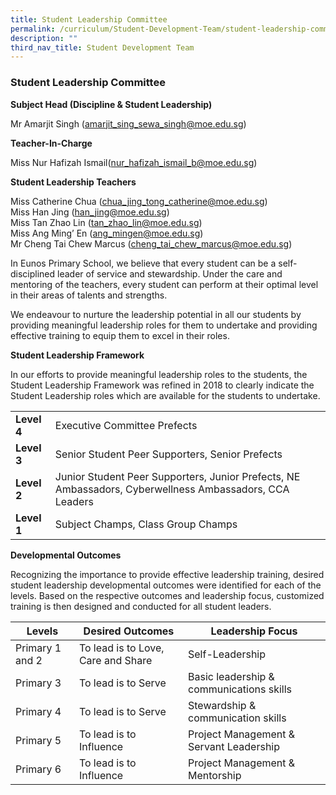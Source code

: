 ```yaml
---
title: Student Leadership Committee
permalink: /curriculum/Student-Development-Team/student-leadership-committee/
description: ""
third_nav_title: Student Development Team
---
```

### Student Leadership Committee

**Subject Head (Discipline & Student Leadership)**

Mr Amarjit Singh ([amarjit\_sing\_sewa\_singh@moe.edu.sg](mailto:amarjit_sing_sewa_singh@moe.edu.sg))

**Teacher-In-Charge**

Miss Nur Hafizah Ismail([nur\_hafizah\_ismail\_b@moe.edu.sg](mailto:%20nur_hafizah_ismail_b@moe.edu.sg))

**Student Leadership Teachers**

Miss Catherine Chua ([chua\_jing\_tong\_catherine@moe.edu.sg](mailto:%20chua_jing_tong_catherine@moe.edu.sg))  
Miss Han Jing ([han\_jing@moe.edu.sg](mailto:%20han_jing@moe.edu.sg))  
Miss Tan Zhao Lin ([tan\_zhao\_lin@moe.edu.sg](mailto:%20tan_zhao_lin@moe.edu.sg))  
Miss Ang Ming’ En ([ang\_mingen@moe.edu.sg](mailto:%20ang_mingen@moe.edu.sg))  
Mr Cheng Tai Chew Marcus ([cheng\_tai\_chew\_marcus@moe.edu.sg](mailto:%20cheng_tai_chew_marcus@moe.edu.sg))

In Eunos Primary School, we believe that every student can be a self-disciplined leader of service and stewardship. Under the care and mentoring of the teachers, every student can perform at their optimal level in their areas of talents and strengths.

We endeavour to nurture the leadership potential in all our students by providing meaningful leadership roles for them to undertake and providing effective training to equip them to excel in their roles.

**Student Leadership Framework**

In our efforts to provide meaningful leadership roles to the students, the Student Leadership Framework was refined in 2018 to clearly indicate the Student Leadership roles which are available for the students to undertake.

|  |  |
|---|---|
| **Level 4** | Executive Committee Prefects |
| **Level 3** | Senior Student Peer Supporters, Senior Prefects |
| **Level 2** | Junior Student Peer Supporters, Junior Prefects, NE Ambassadors, Cyberwellness Ambassadors, CCA Leaders |
| **Level 1** | Subject Champs, Class Group Champs |

**Developmental Outcomes**

Recognizing the importance to provide effective leadership training, desired student leadership developmental outcomes were identified for each of the levels. Based on the respective outcomes and leadership focus, customized training is then designed and conducted for all student leaders.

| Levels | Desired Outcomes | Leadership Focus |
|---|---|---|
| Primary 1 and 2 | To lead is to Love, Care and Share | Self-Leadership |
| Primary 3 | To lead is to Serve | Basic leadership & communications skills |
| Primary 4 | To lead is to Serve | Stewardship & communication skills |
| Primary 5 | To lead is to Influence | Project Management & Servant Leadership |
| Primary 6 | To lead is to Influence | Project Management & Mentorship |
